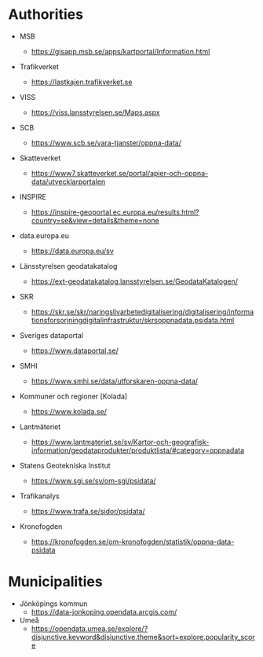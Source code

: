 
# Authorities

- MSB  
    - https://gisapp.msb.se/apps/kartportal/Information.html  
- Trafikverket  
    - https://lastkajen.trafikverket.se   


- VISS  
    - https://viss.lansstyrelsen.se/Maps.aspx   
- SCB  
    - https://www.scb.se/vara-tjanster/oppna-data/  
- Skatteverket  
    - https://www7.skatteverket.se/portal/apier-och-oppna-data/utvecklarportalen  
- INSPIRE  
    - https://inspire-geoportal.ec.europa.eu/results.html?country=se&view=details&theme=none  
- data.europa.eu  
    - https://data.europa.eu/sv  
- Länsstyrelsen geodatakatalog  
    - https://ext-geodatakatalog.lansstyrelsen.se/GeodataKatalogen/  
- SKR  
    - https://skr.se/skr/naringslivarbetedigitalisering/digitalisering/informationsforsorjningdigitalinfrastruktur/skrsoppnadata.psidata.html  
- Sveriges dataportal  
    - https://www.dataportal.se/  
- SMHI  
    - https://www.smhi.se/data/utforskaren-oppna-data/  
- Kommuner och regioner [Kolada]
    -  https://www.kolada.se/  
- Lantmäteriet  
    - https://www.lantmateriet.se/sv/Kartor-och-geografisk-information/geodataprodukter/produktlista/#category=oppnadata  
- Statens Geotekniska Institut  
    - https://www.sgi.se/sv/om-sgi/psidata/  
- Trafikanalys  
    - https://www.trafa.se/sidor/psidata/  
- Kronofogden  
    - https://kronofogden.se/om-kronofogden/statistik/oppna-data-psidata  
# Municipalities

- Jönköpings kommun  
    - https://data-jonkoping.opendata.arcgis.com/  
- Umeå  
    - https://opendata.umea.se/explore/?disjunctive.keyword&disjunctive.theme&sort=explore.popularity_score  
    
